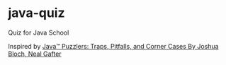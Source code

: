 # java-quiz
Quiz for Java School

Inspired by [Java™ Puzzlers: Traps, Pitfalls, and Corner Cases By Joshua Bloch, Neal Gafter](https://www.amazon.com/Java-Puzzlers-Traps-Pitfalls-Corner/dp/032133678X)

